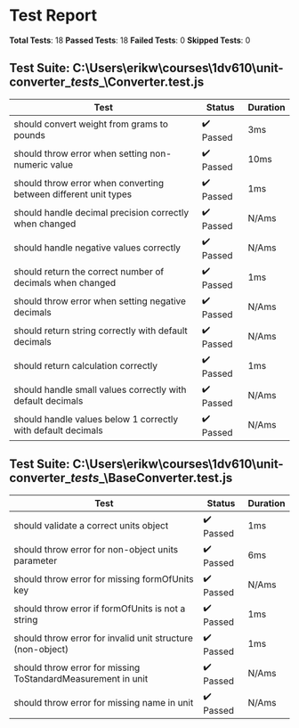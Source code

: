 # Test Report
**Total Tests**: 18
**Passed Tests**: 18
**Failed Tests**: 0
**Skipped Tests**: 0

## Test Suite: C:\Users\erikw\courses\1dv610\unit-converter\__tests__\Converter.test.js
| Test | Status | Duration |
|------|--------|----------|
| should convert weight from grams to pounds | ✔️ Passed | 3ms |
| should throw error when setting non-numeric value | ✔️ Passed | 10ms |
| should throw error when converting between different unit types | ✔️ Passed | 1ms |
| should handle decimal precision correctly when changed | ✔️ Passed | N/Ams |
| should handle negative values correctly | ✔️ Passed | N/Ams |
| should return the correct number of decimals when changed | ✔️ Passed | 1ms |
| should throw error when setting negative decimals | ✔️ Passed | N/Ams |
| should return string correctly with default decimals | ✔️ Passed | N/Ams |
| should return calculation correctly | ✔️ Passed | 1ms |
| should handle small values correctly with default decimals | ✔️ Passed | N/Ams |
| should handle values below 1 correctly with default decimals | ✔️ Passed | N/Ams |

## Test Suite: C:\Users\erikw\courses\1dv610\unit-converter\__tests__\BaseConverter.test.js
| Test | Status | Duration |
|------|--------|----------|
| should validate a correct units object | ✔️ Passed | 1ms |
| should throw error for non-object units parameter | ✔️ Passed | 6ms |
| should throw error for missing formOfUnits key | ✔️ Passed | N/Ams |
| should throw error if formOfUnits is not a string | ✔️ Passed | 1ms |
| should throw error for invalid unit structure (non-object) | ✔️ Passed | 1ms |
| should throw error for missing ToStandardMeasurement in unit | ✔️ Passed | N/Ams |
| should throw error for missing name in unit | ✔️ Passed | N/Ams |

